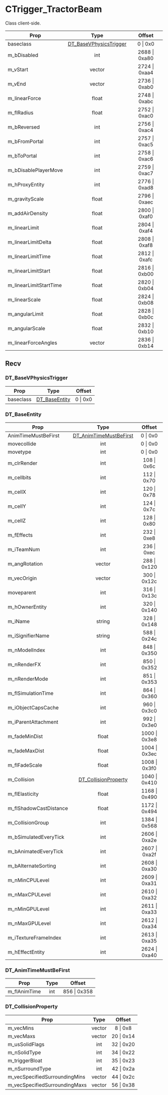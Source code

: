 # CTrigger_TractorBeam
Class client-side.

|Prop|Type|Offset|
|---|:-:|:-:|
|baseclass|[DT_BaseVPhysicsTrigger](#DT_BaseVPhysicsTrigger)|0 \| 0x0|
|m_bDisabled|int|2688 \| 0xa80|
|m_vStart|vector|2724 \| 0xaa4|
|m_vEnd|vector|2736 \| 0xab0|
|m_linearForce|float|2748 \| 0xabc|
|m_flRadius|float|2752 \| 0xac0|
|m_bReversed|int|2756 \| 0xac4|
|m_bFromPortal|int|2757 \| 0xac5|
|m_bToPortal|int|2758 \| 0xac6|
|m_bDisablePlayerMove|int|2759 \| 0xac7|
|m_hProxyEntity|int|2776 \| 0xad8|
|m_gravityScale|float|2796 \| 0xaec|
|m_addAirDensity|float|2800 \| 0xaf0|
|m_linearLimit|float|2804 \| 0xaf4|
|m_linearLimitDelta|float|2808 \| 0xaf8|
|m_linearLimitTime|float|2812 \| 0xafc|
|m_linearLimitStart|float|2816 \| 0xb00|
|m_linearLimitStartTime|float|2820 \| 0xb04|
|m_linearScale|float|2824 \| 0xb08|
|m_angularLimit|float|2828 \| 0xb0c|
|m_angularScale|float|2832 \| 0xb10|
|m_linearForceAngles|vector|2836 \| 0xb14|

## Recv

### DT_BaseVPhysicsTrigger

|Prop|Type|Offset|
|---|:-:|:-:|
|baseclass|[DT_BaseEntity](#DT_BaseEntity)|0 \| 0x0|

### DT_BaseEntity

|Prop|Type|Offset|
|---|:-:|:-:|
|AnimTimeMustBeFirst|[DT_AnimTimeMustBeFirst](#DT_AnimTimeMustBeFirst)|0 \| 0x0|
|movecollide|int|0 \| 0x0|
|movetype|int|0 \| 0x0|
|m_clrRender|int|108 \| 0x6c|
|m_cellbits|int|112 \| 0x70|
|m_cellX|int|120 \| 0x78|
|m_cellY|int|124 \| 0x7c|
|m_cellZ|int|128 \| 0x80|
|m_fEffects|int|232 \| 0xe8|
|m_iTeamNum|int|236 \| 0xec|
|m_angRotation|vector|288 \| 0x120|
|m_vecOrigin|vector|300 \| 0x12c|
|moveparent|int|316 \| 0x13c|
|m_hOwnerEntity|int|320 \| 0x140|
|m_iName|string|328 \| 0x148|
|m_iSignifierName|string|588 \| 0x24c|
|m_nModelIndex|int|848 \| 0x350|
|m_nRenderFX|int|850 \| 0x352|
|m_nRenderMode|int|851 \| 0x353|
|m_flSimulationTime|int|864 \| 0x360|
|m_iObjectCapsCache|int|960 \| 0x3c0|
|m_iParentAttachment|int|992 \| 0x3e0|
|m_fadeMinDist|float|1000 \| 0x3e8|
|m_fadeMaxDist|float|1004 \| 0x3ec|
|m_flFadeScale|float|1008 \| 0x3f0|
|m_Collision|[DT_CollisionProperty](#DT_CollisionProperty)|1040 \| 0x410|
|m_flElasticity|float|1168 \| 0x490|
|m_flShadowCastDistance|float|1172 \| 0x494|
|m_CollisionGroup|int|1384 \| 0x568|
|m_bSimulatedEveryTick|int|2606 \| 0xa2e|
|m_bAnimatedEveryTick|int|2607 \| 0xa2f|
|m_bAlternateSorting|int|2608 \| 0xa30|
|m_nMinCPULevel|int|2609 \| 0xa31|
|m_nMaxCPULevel|int|2610 \| 0xa32|
|m_nMinGPULevel|int|2611 \| 0xa33|
|m_nMaxGPULevel|int|2612 \| 0xa34|
|m_iTextureFrameIndex|int|2613 \| 0xa35|
|m_hEffectEntity|int|2624 \| 0xa40|

### DT_AnimTimeMustBeFirst

|Prop|Type|Offset|
|---|:-:|:-:|
|m_flAnimTime|int|856 \| 0x358|

### DT_CollisionProperty

|Prop|Type|Offset|
|---|:-:|:-:|
|m_vecMins|vector|8 \| 0x8|
|m_vecMaxs|vector|20 \| 0x14|
|m_usSolidFlags|int|32 \| 0x20|
|m_nSolidType|int|34 \| 0x22|
|m_triggerBloat|int|35 \| 0x23|
|m_nSurroundType|int|42 \| 0x2a|
|m_vecSpecifiedSurroundingMins|vector|44 \| 0x2c|
|m_vecSpecifiedSurroundingMaxs|vector|56 \| 0x38|
